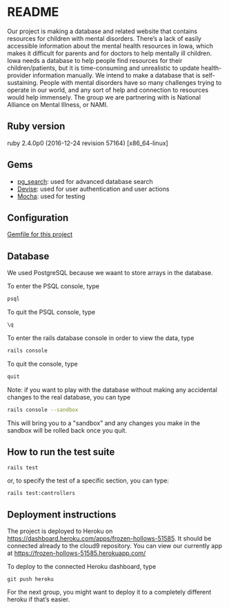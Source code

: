 # README
Our project is making a database and related website that contains resources for children with mental disorders. There’s a lack of easily accessible information about the mental health resources in Iowa, which makes it difficult for parents and for doctors to help mentally ill children. Iowa needs a database to help people find resources for their children/patients, but it is time-consuming and unrealistic to update health-provider information manually. We intend to make a database that is self-sustaining. People with mental disorders have so many challenges trying to operate in our world, and any sort of help and connection to resources would help immensely. The group we are partnering with is National Alliance on Mental Illness, or NAMI.

## Ruby version
ruby 2.4.0p0 (2016-12-24 revision 57164) [x86_64-linux]

## Gems
- [pg_search](https://github.com/Casecommons/pg_search): used for advanced database search
- [Devise](https://github.com/plataformatec/devise): used for user authentication and user actions
- [Mocha](https://github.com/freerange/mocha): used for testing

## Configuration
[Gemfile for this project](nami_website/Gemfile)

## Database
We used PostgreSQL because we waant to store arrays in the database. 

To enter the PSQL console, type
```bash
psql
```
To quit the PSQL console, type
```bash
\q
```

To enter the rails database console in order to view the data, type
 ```bash
 rails console
 ```
To quit the console, type
```bash
quit
```

Note: if you want to play with the database without making any accidental changes to the real database, you can type
```bash
rails console --sandbox
```
This will bring you to a "sandbox" and any changes you make in the sandbox will be rolled back once you quit.

## How to run the test suite
```rails
rails test
```
or, to specify the test of a specific section, you can type:
```rails
rails test:controllers
```

## Deployment instructions
The project is deployed to Heroku on https://dashboard.heroku.com/apps/frozen-hollows-51585. It should be connected already to the cloud9 repository. You can view our currently app at https://frozen-hollows-51585.herokuapp.com/ 

To deploy to the connected Heroku dashboard, type
```git
git push heroku
```
For the next group, you might want to deploy it to a completely different heroku if that’s easier. 
